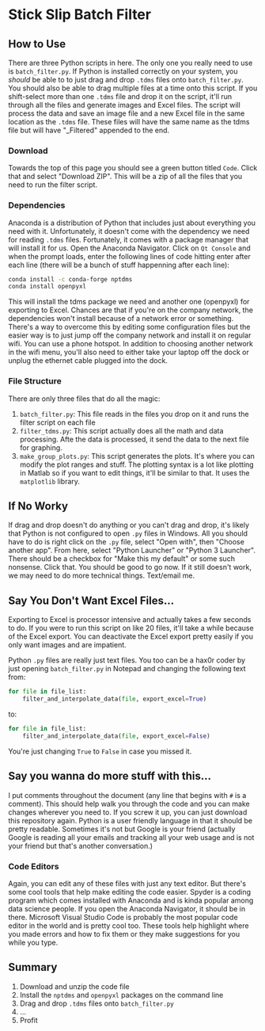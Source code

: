 # Stick Slip Batch Filter

## How to Use
There are three Python scripts in here. The only one you really need to use is `batch_filter.py`. If Python is installed correctly on your system, you _should_ be able to to just drag and drop `.tdms` files onto `batch_filter.py`. You should also be able to drag multiple files at a time onto this script. If you shift-select more than one `.tdms` file and drop it on the script, it'll run through all the files and generate images and Excel files. The script will process the data and save an image file and a new Excel file in the same location as the `.tdms` file. These files will have the same name as the tdms file but will have "_Filtered" appended to the end.

### Download
Towards the top of this page you should see a green button titled `Code`. Click that and select "Download ZIP". This will be a zip of all the files that you need to run the filter script.

### Dependencies
Anaconda is a distribution of Python that includes just about everything you need with it. Unfortunately, it doesn't come with the dependency we need for reading `.tdms` files. Fortunately, it comes with a package manager that will install it for us. Open the Anaconda Navigator. Click on `Qt Console` and when the prompt loads, enter the following lines of code hitting enter after each line (there will be a bunch of stuff happenning after each line):

```bash
conda install -c conda-forge nptdms
conda install openpyxl
```

This will install the tdms package we need and another one (openpyxl) for exporting to Excel. Chances are that if you're on the company network, the dependencies won't install because of a network error or something. There's a way to overcome this by editing some configuration files but the easier way is to just jump off the company network and install it on regular wifi. You can use a phone hotspot. In addition to choosing another network in the wifi menu, you'll also need to either take your laptop off the dock or unplug the ethernet cable plugged into the dock.

### File Structure
There are only three files that do all the magic:
1. `batch_filter.py`: This file reads in the files you drop on it and runs the filter script on each file
2. `filter_tdms.py`: This script actually does all the math and data processing. Afte the data is processed, it send the data to the next file for graphing.
3. `make_group_plots.py`: This script generates the plots. It's where you can modify the plot ranges and stuff. The plotting syntax is a lot like plotting in Matlab so if you want to edit things, it'll be similar to that. It uses the `matplotlib` library.

## If No Worky
If drag and drop doesn't do anything or you can't drag and drop, it's likely that Python is not configured to open `.py` files in Windows. All you should have to do is right click on the `.py` file, select "Open with", then "Choose another app". From here, select "Python Launcher" or "Python 3 Launcher". There should be a checkbox for "Make this my default" or some such nonsense. Click that. You should be good to go now. If it still doesn't work, we may need to do more technical things. Text/email me.

## Say You Don't Want Excel Files...
Exporting to Excel is processor intensive and actually takes a few seconds to do. If you were to run this script on like 20 files, it'll take a while because of the Excel export. You can deactivate the Excel export pretty easily if you only want images and are impatient.

Python `.py` files are really just text files. You too can be a hax0r coder by just opening `batch_filter.py` in Notepad and changing the following text from:

```python
for file in file_list:
    filter_and_interpolate_data(file, export_excel=True)
```
to:

```python
for file in file_list:
    filter_and_interpolate_data(file, export_excel=False)
```

You're just changing `True` to `False` in case you missed it.

## Say you wanna do more stuff with this...
I put comments throughout the document (any line that begins with `#` is a comment). This should help walk you through the code and you can make changes wherever you need to. If you screw it up, you can just download this repository again. Python is a user friendly language in that it should be pretty readable. Sometimes it's not but Google is your friend (actually Google is reading all your emails and tracking all your web usage and is not your friend but that's another conversation.)

### Code Editors
Again, you can edit any of these files with just any text editor. But there's some cool tools that help make editing the code easier. Spyder is a coding program which comes installed with Anaconda and is kinda popular among data science people. If you open the Anaconda Navigator, it should be in there. Microsoft Visual Studio Code is probably the most popular code editor in the world and is pretty cool too. These tools help highlight where you made errors and how to fix them or they make suggestions for you while you type.

## Summary
1. Download and unzip the code file
2. Install the `nptdms` and `openpyxl` packages on the command line
3. Drag and drop `.tdms` files onto `batch_filter.py`
4. ...
5. Profit
